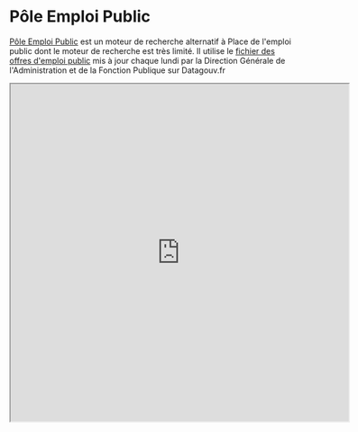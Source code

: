 # Pôle Emploi Public
[Pôle Emploi Public](https://pole-emploi-public.streamlit.app/) est un moteur de recherche alternatif à Place de l'emploi public dont le moteur de recherche est très limité. Il utilise le [fichier des offres d'emploi public](https://www.data.gouv.fr/fr/datasets/les-offres-diffusees-sur-choisir-le-service-public/#/resources) mis à jour chaque lundi par la Direction Générale de l'Administration et de la Fonction Publique sur Datagouv.fr

<iframe
  id="inlineFrameExample"
  title="Inline Frame Example"
  width="600"
  height="600"
  src="https://pole-emploi-public.streamlit.app/">
</iframe>